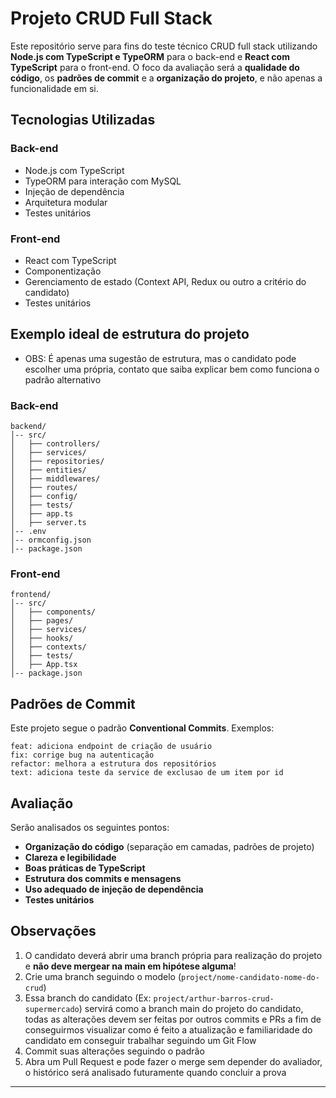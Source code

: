 # Projeto CRUD Full Stack

Este repositório serve para fins do teste técnico CRUD full stack utilizando **Node.js com TypeScript e TypeORM** para o back-end e **React com TypeScript** para o front-end. O foco da avaliação será a **qualidade do código**, os **padrões de commit** e a **organização do projeto**, e não apenas a funcionalidade em si.

## Tecnologias Utilizadas

### Back-end
- Node.js com TypeScript
- TypeORM para interação com MySQL
- Injeção de dependência
- Arquitetura modular
- Testes unitários

### Front-end
- React com TypeScript
- Componentização
- Gerenciamento de estado (Context API, Redux ou outro a critério do candidato)
- Testes unitários

## Exemplo ideal de estrutura do projeto
- OBS: É apenas uma sugestão de estrutura, mas o candidato pode escolher uma própria, contato que saiba explicar bem como funciona o padrão alternativo

### Back-end
```
backend/
│-- src/
│   ├── controllers/
│   ├── services/
│   ├── repositories/
│   ├── entities/
│   ├── middlewares/
│   ├── routes/
│   ├── config/
│   ├── tests/
│   ├── app.ts
│   ├── server.ts
│-- .env
│-- ormconfig.json
│-- package.json
```

### Front-end
```
frontend/
│-- src/
│   ├── components/
│   ├── pages/
│   ├── services/
│   ├── hooks/
│   ├── contexts/
│   ├── tests/
│   ├── App.tsx
│-- package.json
```

## Padrões de Commit
Este projeto segue o padrão **Conventional Commits**. Exemplos:
```
feat: adiciona endpoint de criação de usuário
fix: corrige bug na autenticação
refactor: melhora a estrutura dos repositórios
text: adiciona teste da service de exclusao de um item por id
```

## Avaliação
Serão analisados os seguintes pontos:
- **Organização do código** (separação em camadas, padrões de projeto)
- **Clareza e legibilidade**
- **Boas práticas de TypeScript**
- **Estrutura dos commits e mensagens**
- **Uso adequado de injeção de dependência**
- **Testes unitários**

## Observações
1. O candidato deverá abrir uma branch própria para realização do projeto e **não deve mergear na main em hipótese alguma**!
2. Crie uma branch seguindo o modelo (`project/nome-candidato-nome-do-crud`)
3. Essa branch do candidato (Ex: `project/arthur-barros-crud-supermercado`) servirá como a branch main do projeto do candidato, todas as alterações devem ser feitas por outros commits e PRs a fim de conseguirmos visualizar como é feito a atualização e familiaridade do candidato em conseguir trabalhar seguindo um Git Flow 
4. Commit suas alterações seguindo o padrão
5. Abra um Pull Request e pode fazer o merge sem depender do avaliador, o histórico será analisado futuramente quando concluir a prova

---

